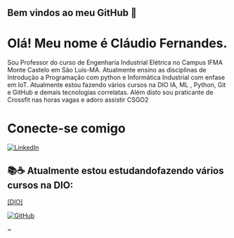 ## Bem vindos ao meu GitHub 👋
# Olá! Meu nome é Cláudio Fernandes.

Sou Professor do curso de Engenharia Industrial Elétrica no Campus IFMA Monte Castelo em São Luís-MA.  Atualmente ensino as disciplinas de Introdução a Programação com python e Informática Industrial com enfase em IoT. Atualmente estou fazendo vários cursos na DIO IA, ML , Python, Git e GitHub e demais tecnologias correlatas.  Além disto sou praticante de Crossfit nas horas vagas e adoro assistir CSGO2  
# Conecte-se comigo

[![LinkedIn](https://img.shields.io/badge/LinkedIn-000?style=for-the-badge&logo=linkedin&logoColor=0E76A8)](https://www.linkedin.com/in/claudiofernandes-ma/)


## 📚☕ Atualmente estou estudandofazendo vários cursos na DIO:

[[DIO]](https://www.dio.me/users/claudio_fernandes)

[![GitHub](https://img.shields.io/badge/GitHub-000?style=for-the-badge&logo=github&logoColor=white)](https://github.com/ccfernandes600)

~

                                                                               
